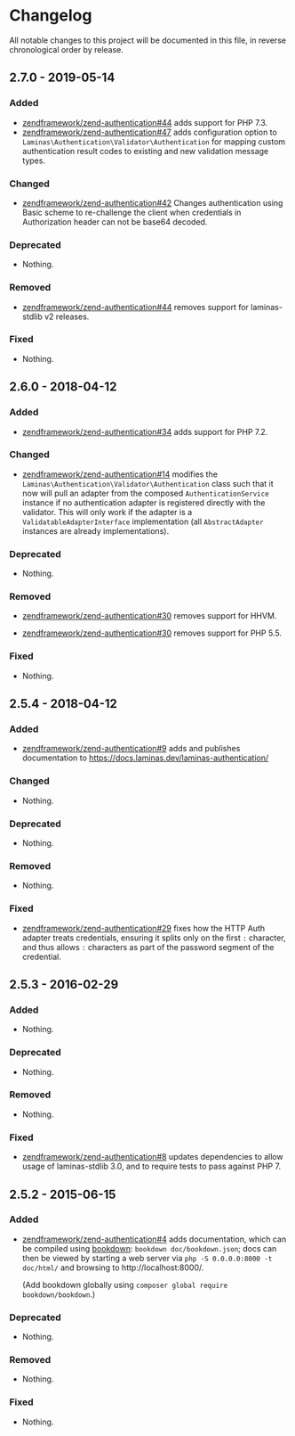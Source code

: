 # Changelog

All notable changes to this project will be documented in this file, in reverse chronological order by release.

## 2.7.0 - 2019-05-14

### Added

- [zendframework/zend-authentication#44](https://github.com/zendframework/zend-authentication/pull/44) adds support for PHP 7.3.
- [zendframework/zend-authentication#47](https://github.com/zendframework/zend-authentication/pull/47) adds
  configuration option to `Laminas\Authentication\Validator\Authentication` for
  mapping custom authentication result codes to existing and new validation
  message types.

### Changed

- [zendframework/zend-authentication#42](https://github.com/zendframework/zend-authentication/pull/42) Changes authentication using Basic scheme
  to re-challenge the client when credentials in Authorization header can not be base64 decoded.

### Deprecated

- Nothing.

### Removed

- [zendframework/zend-authentication#44](https://github.com/zendframework/zend-authentication/pull/44) removes support for laminas-stdlib v2 releases.

### Fixed

- Nothing.

## 2.6.0 - 2018-04-12

### Added

- [zendframework/zend-authentication#34](https://github.com/zendframework/zend-authentication/pull/34) adds support for PHP 7.2.

### Changed

- [zendframework/zend-authentication#14](https://github.com/zendframework/zend-authentication/pull/14) modifies the `Laminas\Authentication\Validator\Authentication` class such that
  it now will pull an adapter from the composed `AuthenticationService` instance if no
  authentication adapter is registered directly with the validator. This will only work
  if the adapter is a `ValidatableAdapterInterface` implementation (all `AbstractAdapter`
  instances are already implementations).

### Deprecated

- Nothing.

### Removed

- [zendframework/zend-authentication#30](https://github.com/zendframework/zend-authentication/pull/30) removes support for HHVM.

- [zendframework/zend-authentication#30](https://github.com/zendframework/zend-authentication/pull/30) removes support for PHP 5.5.

### Fixed

- Nothing.

## 2.5.4 - 2018-04-12

### Added

- [zendframework/zend-authentication#9](https://github.com/zendframework/zend-authentication/pull/9) adds and
  publishes documentation to https://docs.laminas.dev/laminas-authentication/

### Changed

- Nothing.

### Deprecated

- Nothing.

### Removed

- Nothing.

### Fixed

- [zendframework/zend-authentication#29](https://github.com/zendframework/zend-authentication/pull/29) fixes how the HTTP Auth adapter treats credentials,
  ensuring it splits only on the first `:` character, and thus allows `:` characters
  as part of the password segment of the credential.

## 2.5.3 - 2016-02-29

### Added

- Nothing.

### Deprecated

- Nothing.

### Removed

- Nothing.

### Fixed

- [zendframework/zend-authentication#8](https://github.com/zendframework/zend-authentication/pull/8) updates
  dependencies to allow usage of laminas-stdlib 3.0, and to require tests to
  pass against PHP 7.

## 2.5.2 - 2015-06-15

### Added

- [zendframework/zend-authentication#4](https://github.com/zendframework/zend-authentication/pull/4) adds
  documentation, which can be compiled using [bookdown](http://bookdown.io):
  `bookdown doc/bookdown.json`; docs can then be viewed by starting a web server
  via `php -S 0.0.0.0:8000 -t doc/html/` and browsing to http://localhost:8000/.

  (Add bookdown globally using `composer global require bookdown/bookdown`.)

### Deprecated

- Nothing.

### Removed

- Nothing.

### Fixed

- Nothing.
